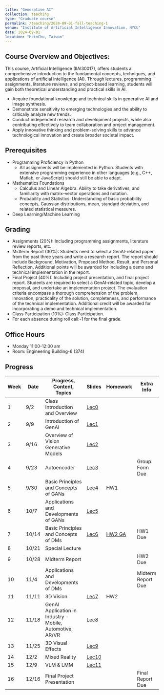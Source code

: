 ```yaml
---
title: "Generative AI"
collection: teaching
type: "Graduate course"
permalink: /teaching/2024-09-01-fall-teaching-1
venue: "Institute of Artificial Intelligence Innovation, NYCU"
date: 2024-09-01
location: "HsinChu, Taiwan"
---
```


## Course Overview and Objectives:
This course, Artificial Intelligence (IIAI30017), offers students a comprehensive introduction to the fundamental concepts, techniques, and applications of artificial intelligence (AI). Through lectures, programming assignments, literature reviews, and project-based learning, students will gain both theoretical understanding and practical skills in AI. 
* Acquire foundational knowledge and technical skills in generative AI and image synthesis.
* Demonstrate sensitivity to emerging technologies and the ability to critically analyze new trends.
* Conduct independent research and development projects, while also contributing effectively to team collaboration and project management.
* Apply innovative thinking and problem-solving skills to advance technological innovation and create broader societal impact.

## Prerequisites
* Programming Proficiency in Python
  * All assignments will be implemented in Python. Students with extensive programming experience in other languages (e.g., C++, Matlab, or JavaScript) should still be able to adapt.
* Mathematics Foundations
  * Calculus and Linear Algebra: Ability to take derivatives, and familiarity with matrix–vector operations and notation.
  * Probability and Statistics: Understanding of basic probability concepts, Gaussian distributions, mean, standard deviation, and related statistical measures.
* Deep Learning/Machine Learning
 
## Grading
* Assignments (20%): Including programming assignments, literature review reports, etc.
* Midterm Report (30%): Students need to select a GenAI-related paper from the past three years and write a research report. The report should include Background, Motivation, Proposed Method, Result, and Personal Reflection. Additional points will be awarded for including a demo and technical implementation in the report.
* Final Project (40%): Including project presentation, and final project report. Students are required to select a GenAI-related topic, develop a proposal, and undertake an implementation project. The evaluation criteria encompass a thorough comprehension of the problem, innovation, practicality of the solution, completeness, and performance of the technical implementation. Additional credit will be awarded for incorporating a demo and technical implementation.
* Class Participation (10%): Class Participation.
* For each absence during roll call:-1 for the final grade.

## Office Hours
* Monday 11:00-12:00 am
* Room: Engineering Building-6 (374)


## Progress

| Week | Date       | Progress, Content, Topics         | Slides           | Homework | Extra Info |
|------|------------|-----------------------------------|------------------|----------|------------|
| 1    | 9/2       | Class Introduction and Overview | [Lec0](https://drive.google.com/uc?export=view&id=1D0rdZOYLCSVgnfzXCNXQoTobzbv74FCY) |          |            |
| 2    | 9/9       | Introduction of GenAI | [Lec1]() |            |            |
| 3    | 9/16        | Overview of Vision Generative Models | [Lec2]() |            |            |
| 4    | 9/23       | Autoencoder | [Lec3]() |            | Group Form Due |
| 5    | 9/30       | Basic Principles and Concepts of GANs  | [Lec4]() | HW1 |            |
| 6    | 10/7       | Applications and Developments of GANs | [Lec5]() |            |            |
| 7    | 10/14        | Basic Principles and Concepts of DMs | [Lec6]() | [HW2 GA]() | HW1 Due |
| 8    | 10/21        | Special Lecture |          |            |            |
| 9    | 10/28       | Midterm Report |          |          | HW2 Due |
| 10   | 11/4       | Applications and Developments of DMs |          |            | Midterm Report Due |
| 11   | 11/11       | 3D Vision | [Lec7]() | HW2 |          |
| 12   | 11/18        | GenAI Application in Industry - Mobile, Automotive, AR/VR  | [Lec8]() |            |            |
| 13   | 11/25       | 3D Visual Effects | [Lec9]() |          |            |
| 14   | 12/2       | Mixed Reality  | [Lec10]() |          |            |
| 15   | 12/9       | VLM & LMM | [Lec11]() |          |            |
| 16   | 12/16        | Final Project Presentation |          |          | Final Report Due |

